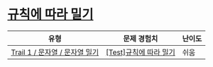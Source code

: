 # [규칙에 따라 밀기](https://www.codetree.ai/trails/complete/curated-cards/test-push-by-the-rules)

|유형|문제 경험치|난이도|
|---|---|---|
|[Trail 1 / 문자열 / 문자열 밀기](https://www.codetree.ai/trail-info/novice-low/)|[[Test]규칙에 따라 밀기](https://www.codetree.ai/trails/complete/curated-cards/test-push-by-the-rules/)|쉬움|

